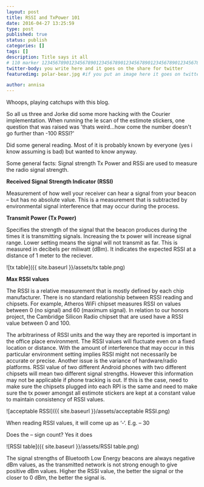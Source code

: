 ```yaml
---
layout: post
title: RSSI and TxPower 101
date: 2016-04-27 13:25:59
type: post
published: true
status: publish
categories: []
tags: []
description: Title says it all
# 110 marker 1234567890123456789012345678901234567890123456789012345678901234567890123456789012345678901234567890123456789
twitter-body: you write here and it goes on the share for twitter
featuredimg: polar-bear.jpg #if you put an image here it goes on twitter too

author: annisa
---
```


Whoops, playing catchups with this blog.

So all us three and Jorke did some more hacking with the Courier implementation. When running the le scan of the estimote stickers, one question that was raised was 'thats weird...how come the number doesn't go further than -100 RSSI?'

Did some general reading. Most of it is probably known by everyone (yes i know assuming is bad) but wanted to know anyway.

Some general facts:
Signal strength Tx Power and RSSi are used to measure the radio signal strength.

<b>Received Signal Strength Indicator (RSSI)</b>

Measurement of how well your receiver can hear a signal from your beacon – but has no absolute value. This is a measurement that is subtracted by environmental signal interference that may occur during the process. 

<b>Transmit Power (Tx Power)</b>

Specifies the strength of the signal that the beacon produces during the times it is transmitting signals. Increasing the tx power will increase signal range. Lower setting means the signal will not transmit as far. This is measured in decibels per miliwatt (dBm). It indicates the expected RSSI at a distance of 1 meter to the reciever. 

![tx table]({{ site.baseurl }}/assets/tx table.png)

<b>Max RSSI values</b>

The RSSI is a relative measurement that is mostly defined by each chip manufacturer. There is no standard relationship between RSSI reading and chipsets. For example, Atheros WiFi chipset measures RSSI on values between 0 (no signal) and 60 (maximum signal). In relation to our honors project, the Cambridge Silicon Radio chipset that are used have a RSSI value between 0 and 100.  

The arbitrariness of RSSI units and the way they are reported is important in the office place environment. The RSSI values will fluctuate even on a fixed location or distance. With the amount of interference that may occur in this particular environment setting implies RSSI might not necessarily be accurate or precise. Another issue is the variance of hardware/radio platforms. RSSI value of two different Android phones with two different chipsets will mean two different signal strengths. However this information may not be applicable if phone tracking is out. If this is the case, need to make sure the chipsets plugged into each RPI is the same and need to make sure the tx power amongst all estimote stickers are kept at a constant value to maintain consistency of RSSI values. 

![acceptable RSSI]({{ site.baseurl }}/assets/acceptable RSSI.png)

When reading RSSI values, it will come up as ‘-‘. E.g. – 30

Does the – sign count? Yes it does 

![RSSI table]({{ site.baseurl }}/assets/RSSI table.png)

The signal strengths of Bluetooth Low Energy beacons are always negative dBm values, as the transmitted network is not strong enough to give positive dBm values. Higher the RSSI value, the better the signal or the closer to 0 dBm, the better the signal is.


